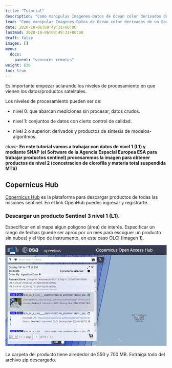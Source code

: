 ```yaml
---
title: "Tutorial"
description: "Como manipulas Imagenes-Datos de Ocean color derivados de un Satelite como Sentinel-3 ?"
lead: "Como manipular Imagenes-Datos de Ocean color derivados de un Satelite como Sentinel-3 ?"
date: 2020-10-06T08:49:31+00:00
lastmod: 2020-10-06T08:49:31+00:00
draft: false
images: []
menu:
  docs:
    parent: "sensores-remotos"
weight: 630
toc: true
---
```


Es importante empezar aclarando los niveles de procesamiento en que vienen los datos/productos satelitales. 

Los niveles de procesamiento pueden ser de:

- nivel 0: que abarcan mediciones sin procesar, datos crudos.

- nivel 1: conjuntos de datos con cierto control de calidad.

- nivel 2 o superior: derivados y productos de síntesis de modelos-algoritmos.

*clave:*
**En este tutorial vamos a trabajar con datos de nivel 1 (L1) y mediante SNAP (el Software de la Agencia Espacial Europea ESA para trabajar productos sentinel) procesaremos la imagen para obtener productos de nivel 2 (concetracion de clorofila y materia total suspendida MTS)**

## Copernicus Hub

[Copernicus Hub](https://scihub.copernicus.eu/) es la plataforma para descargar productos de todas las misiones sentinel. En el link OpenHub puedes ingresar y registrarte.

### Descargar un producto Sentinel 3 nivel 1 (L1). 

Especificar en el mapa algun polígono (área) de interés. Especificar un rango de fechas (puede ser aprox por un mes para escoguer un producto sin nubes) y el tipo de instrumento, en este caso OLCI (Imagen 1).

![](hub1.PNG "Imagen 1. Especificar en el mapa un polígono (área) de interés o en el buscador fechas y el tipo de instrumento.")

La carpeta del producto tiene alrededor de 550 y 700 MB. Extraiga todo del archivo zip descargado.




